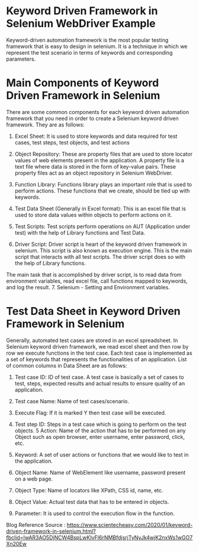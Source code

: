 # Keyword Driven Framework in Selenium WebDriver Example
Keyword-driven automation framework is the most popular testing framework that is easy to design in selenium. It is a technique in which we represent the test scenario in terms of keywords and corresponding parameters. 

# Main Components of Keyword Driven Framework in Selenium
There are some common components for each keyword driven automation framework that you need in order to create a Selenium keyword driven framework. They are as follows:
1. Excel Sheet: It is used to store keywords and data required for test cases, test steps, test objects, and test actions

2. Object Repository: These are property files that are used to store locator values of web elements present in the application. A property file is a text file where data is stored in the form of key-value pairs. These property files act as an object repository in Selenium WebDriver.

3. Function Library: Functions library plays an important role that is used to perform actions. These functions that we create, should be tied up with keywords.

4. Test Data Sheet (Generally in Excel format): This is an excel file that is used to store data values within objects to perform actions on it.

5. Test Scripts: Test scripts perform operations on AUT (Application under test) with the help of Library functions and Test Data.

6. Driver Script: Driver script is heart of the keyword driven framework in selenium. This script is also known as execution engine. This is the main script that interacts with all test scripts. The driver script does so with the help of Library functions.

The main task that is accomplished by driver script, is to read data from environment variables, read excel file, call functions mapped to keywords, and log the result.
7. Selenium - Setting and Environment variables.

# Test Data Sheet in Keyword Driven Framework in Selenium

Generally, automated test cases are stored in an excel spreadsheet. In Selenium keyword driven framework, we read excel sheet and then row by row we execute functions in the test case. Each test case is implemented as a set of keywords that represents the functionalities of an application.
List of common columns in Data Sheet are as follows:
1. Test case ID: ID of test case. A test case is basically a set of cases to test, steps, expected results and actual results to ensure quality of an application.
2. Test case Name: Name of test cases/scenario.

3. Execute Flag: If it is marked Y then test case will be executed.
4. Test step ID: Steps in a test case which is going to perform on the test objects.
5 Action: Name of the action that has to be performed on any Object such as open browser, enter username, enter password, click, etc.

6. Keyword: A set of user actions or functions that we would like to test in the application.
7. Object Name: Name of WebElement like username, password present on a web page.
8. Object Type: Name of locators like XPath, CSS id, name, etc.
9. Object Value: Actual test data that has to be entered in objects.
10. Parameter: It is used to control the execution flow in the function.

Blog Reference Source : https://www.scientecheasy.com/2020/01/keyword-driven-framework-in-selenium.html?fbclid=IwAR3AO5DjNCW4BspLwKIvFI6rNMBfdjsrjTyNyJk4wjK2nxWs1wGO7Xn20Ew
